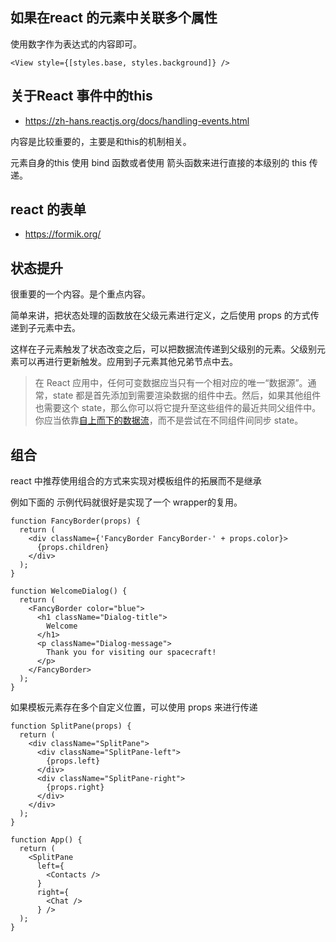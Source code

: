 ## 如果在react 的元素中关联多个属性
使用数字作为表达式的内容即可。
```
<View style={[styles.base, styles.background]} />

```



## 关于React 事件中的this 

- https://zh-hans.reactjs.org/docs/handling-events.html

内容是比较重要的，主要是和this的机制相关。

元素自身的this 使用 bind 函数或者使用 箭头函数来进行直接的本级别的 this 传递。



## react 的表单

- https://formik.org/



## 状态提升

很重要的一个内容。是个重点内容。

简单来讲，把状态处理的函数放在父级元素进行定义，之后使用 props 的方式传递到子元素中去。

这样在子元素触发了状态改变之后，可以把数据流传递到父级别的元素。父级别元素可以再进行更新触发。应用到子元素其他兄弟节点中去。

> 在 React 应用中，任何可变数据应当只有一个相对应的唯一“数据源”。通常，state 都是首先添加到需要渲染数据的组件中去。然后，如果其他组件也需要这个 state，那么你可以将它提升至这些组件的最近共同父组件中。你应当依靠[自上而下的数据流](https://zh-hans.reactjs.org/docs/state-and-lifecycle.html#the-data-flows-down)，而不是尝试在不同组件间同步 state。



## 组合

react 中推荐使用组合的方式来实现对模板组件的拓展而不是继承

例如下面的 示例代码就很好是实现了一个 wrapper的复用。

```
function FancyBorder(props) {
  return (
    <div className={'FancyBorder FancyBorder-' + props.color}>
      {props.children}
    </div>
  );
}

function WelcomeDialog() {
  return (
    <FancyBorder color="blue">
      <h1 className="Dialog-title">
        Welcome
      </h1>
      <p className="Dialog-message">
        Thank you for visiting our spacecraft!
      </p>
    </FancyBorder>
  );
}
```

如果模板元素存在多个自定义位置，可以使用 props 来进行传递

```
function SplitPane(props) {
  return (
    <div className="SplitPane">
      <div className="SplitPane-left">
        {props.left}
      </div>
      <div className="SplitPane-right">
        {props.right}
      </div>
    </div>
  );
}

function App() {
  return (
    <SplitPane
      left={
        <Contacts />
      }
      right={
        <Chat />
      } />
  );
}
```

